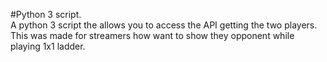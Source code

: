 #Python 3 script.  
A python 3 script the allows you to access the API getting the two players.
This was made for streamers how want to show they opponent while playing 1x1 ladder.
